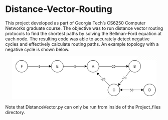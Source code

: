 # Distance-Vector-Routing

This project developed as part of Georgia Tech’s CS6250 Computer Networks graduate course. The objective was to run distance vector routing protocols to find the shortest paths by solving the Bellman-Ford equation at each node. The resulting code was able to accurately detect negative cycles and effectively calculate routing paths. An example topology with a negative cycle is shown below. 

<p align="center">
  <img src="https://github.com/ajhotrum/Distance-Vector-Routing/blob/main/images/topology.PNG?raw=true"/>
</p>

Note that DistanceVector.py can only be run from inside of the Project_files directory.
